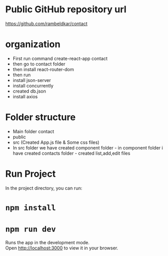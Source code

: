 # Public GitHub repository url
https://github.com/rambeldkar/contact

# organization
- First run command  create-react-app contact 
- then go to contact folder
- then install react-router-dom
- then run 
- install json-server
- install concurrently
- created db.json
- install axios

# Folder structure
- Main folder contact
- public
- src (Created App.js file & Some css files)
- In src folder we have created component folder - in component folder i have created contacts folder - created list,add,edit files

# Run Project
In the project directory, you can run:
# `npm install`
# `npm run dev`

Runs the app in the development mode.\
Open [http://localhost:3000](http://localhost:3000) to view it in your browser.




